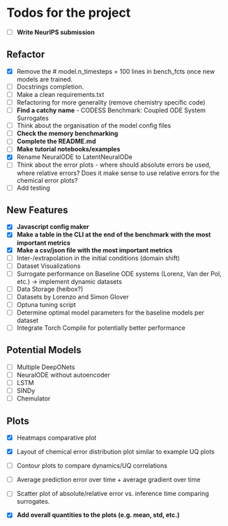 # Todos for the project

- [ ] **Write NeurIPS submission**

## Refactor
- [x] Remove the # model.n_timesteps = 100 lines in bench_fcts once new models are trained.
- [ ] Docstrings completion.
- [ ] Make a clean requirements.txt
- [ ] Refactoring for more generality (remove chemistry specific code)
- [ ] **Find a catchy name** - CODESS Benchmark: Coupled ODE System Surrogates
- [ ] Think about the organisation of the model config files
- [ ] **Check the memory benchmarking**
- [ ] **Complete the README.md**
- [ ] **Make tutorial notebooks/examples**
- [x] Rename NeuralODE to LatentNeuralODe
- [ ] Think about the error plots - where should absolute errors be used, where relative errors? Does it make sense to use relative errors for the chemical error plots?
- [ ] Add testing

## New Features
- [x] **Javascript config maker**
- [x] **Make a table in the CLI at the end of the benchmark with the most important metrics**
- [x] **Make a csv/json file with the most important metrics**
- [ ] Inter-/extrapolation in the initial conditions (domain shift)
- [ ] Dataset Visualizations
- [ ] Surrogate performance on Baseline ODE systems (Lorenz, Van der Pol, etc.) -> implement dynamic datasets
- [ ] Data Storage (heibox?)
- [ ] Datasets by Lorenzo and Simon Glover
- [ ] Optuna tuning script
- [ ] Determine optimal model parameters for the baseline models per dataset
- [ ] Integrate Torch Compile for potentially better performance

## Potential Models
- [ ] Multiple DeepONets
- [ ] NeuralODE without autoencoder
- [ ] LSTM
- [ ] SINDy 
- [ ] Chemulator

## Plots
- [x] Heatmaps comparative plot
- [x] Layout of chemical error distribution plot similar to example UQ plots
- [ ] Contour plots to compare dynamics/UQ correlations
- [ ] Average prediction error over time + average gradient over time
- [ ] Scatter plot of absolute/relative error vs. inference time comparing surrogates.
- [x] **Add overall quantities to the plots (e.g. mean, std, etc.)**


